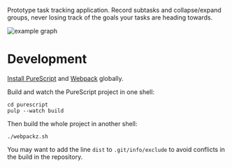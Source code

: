 Prototype task tracking application. Record subtasks and collapse/expand groups, never losing track of the goals your tasks are heading towards.

![example graph](https://github.com/rskew/workflow/raw/master/procrastination.png)

# Development

[Install PureScript][] and [Webpack][] globally.

Build and watch the PureScript project in one shell:

```shell
cd purescript
pulp --watch build
```

Then build the whole project in another shell:

```shell
./webpackz.sh
```

You may want to add the line `dist` to `.git/info/exclude` to avoid conflicts in the build in the repository.

 [Install Purescript]: https://github.com/purescript/documentation/blob/master/guides/Getting-Started.md
 [Webpack]: https://webpack.js.org/guides/installation/
